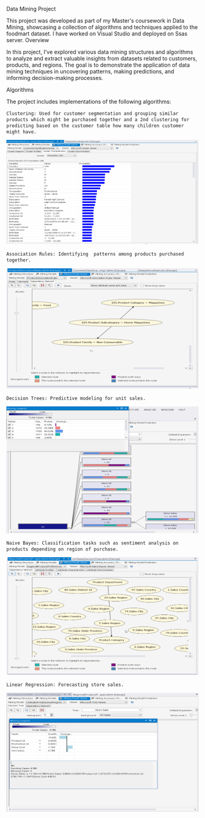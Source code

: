 Data Mining Project

This project was developed as part of my Master's coursework in Data Mining, showcasing a collection of algorithms and techniques applied to the foodmart dataset. I have worked on Visual Studio and deployed on Ssas server. 
Overview

In this project, I've explored various data mining structures and algorithms to analyze and extract valuable insights from datasets related to customers, products, and regions. The goal is to demonstrate the application of data mining techniques in uncovering patterns, making predictions, and informing decision-making processes.

Algorithms

The project includes implementations of the following algorithms:

    Clustering: Used for customer segmentation and grouping similar products which might be purchased together and a 2nd clustering for predicting based on the customer table how many children customer might have.
    
   ![clustering](1.PNG)

    Association Rules: Identifying  patterns among products purchased together.
  ![associationrules](2.PNG)

    Decision Trees: Predictive modeling for unit sales. 
   ![decisiontrees](3.PNG)

    Naive Bayes: Classification tasks such as sentiment analysis on products depending on region of purchase.
   ![naivebayes](4.PNG)
   
    Linear Regression: Forecasting store sales.
   ![linearregression](5.PNG)
